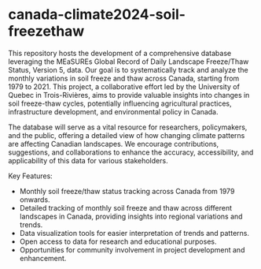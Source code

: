 # canada-climate2024-soil-freezethaw
This repository hosts the development of a comprehensive database leveraging the MEaSUREs Global Record of Daily Landscape Freeze/Thaw Status, Version 5, data. Our goal is to systematically track and analyze the monthly variations in soil freeze and thaw across Canada, starting from 1979 to 2021. This project, a collaborative effort led by the University of Quebec in Trois-Rivières, aims to provide valuable insights into changes in soil freeze-thaw cycles, potentially influencing agricultural practices, infrastructure development, and environmental policy in Canada.

The database will serve as a vital resource for researchers, policymakers, and the public, offering a detailed view of how changing climate patterns are affecting Canadian landscapes. We encourage contributions, suggestions, and collaborations to enhance the accuracy, accessibility, and applicability of this data for various stakeholders.

Key Features:
- Monthly soil freeze/thaw status tracking across Canada from 1979 onwards.
- Detailed tracking of monthly soil freeze and thaw across different landscapes in Canada, providing insights into regional variations and trends.
- Data visualization tools for easier interpretation of trends and patterns.
- Open access to data for research and educational purposes.
- Opportunities for community involvement in project development and enhancement.
